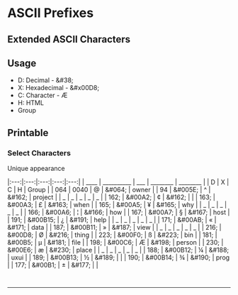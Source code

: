 [ this is a comment. ]::

<link href="styles.css" rel="stylesheet"></link>

# ASCII Prefixes

## Extended ASCII Characters

## Usage

- D: Decimal - \&#38; 
- X: Hexadecimal - \&#x00D8; 
- C: Character - Æ
- H: HTML
- Group

## Printable

### Select Characters

Unique appearance

|:---:|:---:|:---:|:---:|:---:|
| ____ | __________ | ___ | ________ | ________ |
| D | X | C | H | Group |
| 064  | 0040  |  @ | \&#064; | owner |
| 94  | \&#005E; | ^ | \&#162; | project |
| _ | _ | _ | _ | _ |
| 162; | \&#00A2; | ¢ | \&#162; | |
| 163; | \&#00A3; | £ | \&#163; | when |
| 165; | \&#00A5; | ¥ | \&#165; | why |
| _ | _ | _ | _ | _ |
| 166; | \&#00A6; | ¦ | \&#166; | how |
| 167; | \&#00A7; | § | \&#167; | host |
| 191; | \&#00B15; | ¿ | \&#191; | help |
| _ | _ | _ | _ | _ |
| 171; | \&#00AB; | « | \&#171; | data |
| 187; | \&#00B11; | » | \&#187; | view |
| _ | _ | _ | _ | _ |
| 216; | \&#00D8; | Ø | \&#216; | thing |
| 223; | \&#00F0; | ß | \&#223; | bin |
| 181; | \&#00B5; | µ | \&#181; | file |
| 198; | \&#00C6; | Æ | \&#198; | person |
| 230; | \&#00E6; | æ | \&#230; | place |
| _ | _ | _ | _ | _ |
| 188; | \&#00B12; | ¼ | \&#188; | uxui |
| 189; | \&#00B13; | ½ | \&#189; | |
| 190; | \&#00B14; | ¾ | \&#190; | prog |
| 177; | \&#00B1; | ± | \&#177; | |

` `

***

` `

